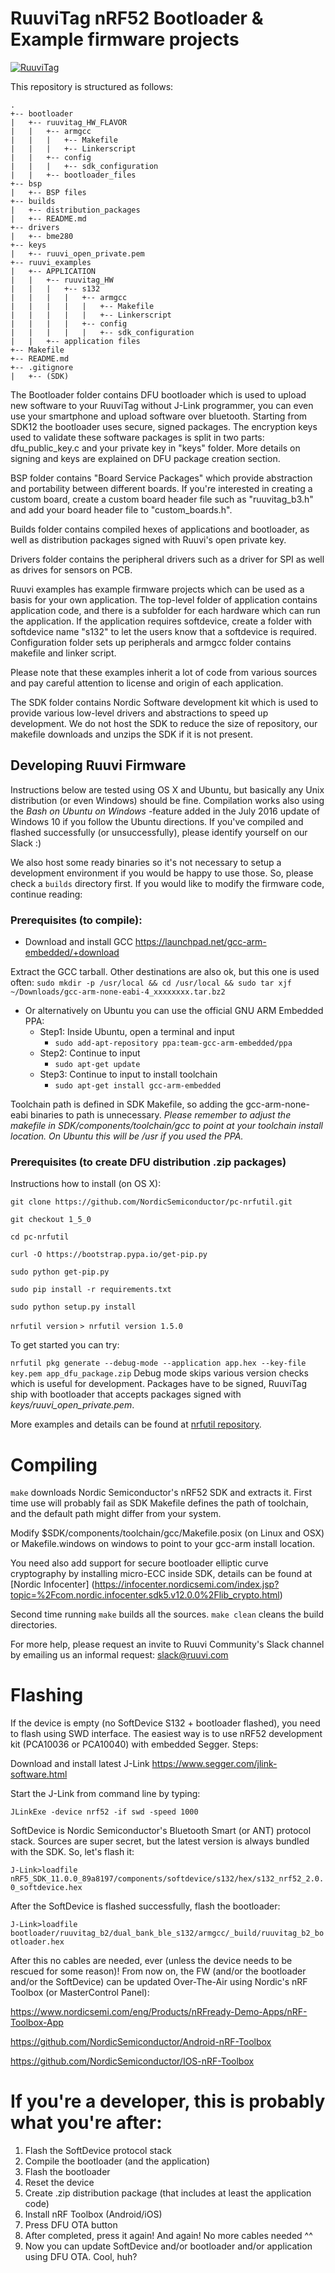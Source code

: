 # RuuviTag nRF52 Bootloader & Example firmware projects
[![RuuviTag](http://ruuvitag.com/assets/images/fb_ruuvitag.jpg)](http://ruuvitag.com)

This repository is structured as follows:

```
.
+-- bootloader
|   +-- ruuvitag_HW_FLAVOR
|   |   +-- armgcc
|   |   |   +-- Makefile
|   |   |   +-- Linkerscript
|   |   +-- config
|   |   |   +-- sdk_configuration
|   |   +-- bootloader_files
+-- bsp
|   +-- BSP files
+-- builds
|   +-- distribution_packages
|   +-- README.md
+-- drivers
|   +-- bme280
+-- keys
|   +-- ruuvi_open_private.pem
+-- ruuvi_examples
|   +-- APPLICATION
|   |   +-- ruuvitag_HW    
|   |   |   +-- s132
|   |   |   |   +-- armgcc
|   |   |   |   |   +-- Makefile
|   |   |   |   |   +-- Linkerscript
|   |   |   |   +-- config
|   |   |   |   |   +-- sdk_configuration
|   |   +-- application files
+-- Makefile
+-- README.md
+-- .gitignore
|   +-- (SDK)
```
The Bootloader folder contains DFU bootloader which is used to upload new software to your RuuviTag
without J-Link programmer, you can even use your smartphone and upload software over bluetooth.
Starting from SDK12 the bootloader uses secure, signed packages. The encryption keys used to validate these
software packages is split in two parts: dfu_public_key.c and your private key in "keys" folder.
More details on signing and keys are explained on DFU package creation section.

BSP folder contains "Board Service Packages" which provide abstraction and portability between different boards. If you're interested in creating a custom board, create a custom board header file such as "ruuvitag_b3.h" and add your board header file to "custom_boards.h".

Builds folder contains compiled hexes of applications and bootloader, as well as distribution packages signed with Ruuvi's open private key. 

Drivers folder contains the peripheral drivers such as a driver for SPI as well as drives for sensors on PCB. 

Ruuvi examples has example firmware projects which can be used as a basis for your own application. 
The top-level folder of application contains application code, and there is a subfolder for
each hardware which can run the application. If the application requires softdevice,
create a folder with softdevice name "s132" to let the users know that a softdevice is required.
Configuration folder sets up peripherals and armgcc folder contains makefile and linker script.

Please note that these examples inherit a lot of code from various sources and pay careful attention to 
license and origin of each application.

The SDK folder contains Nordic Software development kit which is used to provide various 
low-level drivers and abstractions to speed up development. We do not host the SDK to reduce the 
size of repository, our makefile downloads and unzips the SDK if it is not present. 

## Developing Ruuvi Firmware

Instructions below are tested using OS X and Ubuntu, but basically any Unix distribution (or even Windows) should be fine. Compilation works also using the *Bash on Ubuntu on Windows* -feature added in the July 2016 update of Windows 10 if you follow the Ubuntu directions. If you've compiled and flashed successfully (or unsuccessfully), please identify yourself on our Slack :)

We also host some ready binaries so it's not necessary to setup a development environment if you would be happy to use those. So, please check a `builds` directory first. If you would like to modify the firmware code, continue reading:

### Prerequisites (to compile):

* Download and install GCC https://launchpad.net/gcc-arm-embedded/+download

Extract the GCC tarball. Other destinations are also ok, but this one is used often:
`sudo mkdir -p /usr/local && cd /usr/local && sudo tar xjf ~/Downloads/gcc-arm-none-eabi-4_xxxxxxxx.tar.bz2`

* Or alternatively on Ubuntu you can use the official GNU ARM Embedded PPA:
  * Step1: Inside Ubuntu, open a terminal and input
    * `sudo add-apt-repository ppa:team-gcc-arm-embedded/ppa`
  * Step2: Continue to input
    * `sudo apt-get update`
  * Step3: Continue to input to install toolchain
    * `sudo apt-get install gcc-arm-embedded`

Toolchain path is defined in SDK Makefile, so adding the gcc-arm-none-eabi binaries to path is unnecessary.
*Please remember to adjust the makefile in SDK/components/toolchain/gcc to point at your toolchain install location. On Ubuntu this will be /usr if you used the PPA.* 

### Prerequisites (to create DFU distribution .zip packages)

Instructions how to install (on OS X):

`git clone https://github.com/NordicSemiconductor/pc-nrfutil.git`

`git checkout 1_5_0`

`cd pc-nrfutil`

`curl -O https://bootstrap.pypa.io/get-pip.py`

`sudo python get-pip.py`

`sudo pip install -r requirements.txt`

`sudo python setup.py install`

`nrfutil version`
`> nrfutil version 1.5.0`

To get started you can try:

`nrfutil pkg generate --debug-mode --application app.hex --key-file key.pem app_dfu_package.zip`
Debug mode skips various version checks which is useful for development. Packages have to be signed,
RuuviTag ship with bootloader that accepts packages signed with _keys/ruuvi\_open\_private.pem_.

More examples and details can be found at [nrfutil repository](https://github.com/NordicSemiconductor/pc-nrfutil).

# Compiling

`make` downloads Nordic Semiconductor's nRF52 SDK and extracts it. First time use will probably fail as SDK Makefile defines the path of toolchain, and the default path might differ from your system. 

Modify $SDK/components/toolchain/gcc/Makefile.posix (on Linux and OSX) or Makefile.windows on windows
to point to your gcc-arm install location. 

You need also add support for secure bootloader elliptic curve cryptography by installing micro-ECC inside
SDK, details can be found at [Nordic Infocenter] (https://infocenter.nordicsemi.com/index.jsp?topic=%2Fcom.nordic.infocenter.sdk5.v12.0.0%2Flib_crypto.html)

Second time running `make` builds all the sources. 
`make clean` cleans the build directories.

For more help, please request an invite to Ruuvi Community's Slack channel by emailing us an informal request: slack@ruuvi.com

# Flashing

If the device is empty (no SoftDevice S132 + bootloader flashed), you need to flash using SWD interface. The easiest way is to use nRF52 development kit (PCA10036 or PCA10040) with embedded Segger. Steps:

Download and install latest J-Link https://www.segger.com/jlink-software.html

Start the J-Link from command line by typing:

`JLinkExe -device nrf52 -if swd -speed 1000`

SoftDevice is Nordic Semiconductor's Bluetooth Smart (or ANT) protocol stack. Sources are super secret, but the latest version is always bundled with the SDK. So, let's flash it:

`J-Link>loadfile nRF5_SDK_11.0.0_89a8197/components/softdevice/s132/hex/s132_nrf52_2.0.0_softdevice.hex`

After the SoftDevice is flashed successfully, flash the bootloader:

`J-Link>loadfile bootloader/ruuvitag_b2/dual_bank_ble_s132/armgcc/_build/ruuvitag_b2_bootloader.hex`

After this no cables are needed, ever (unless the device needs to be rescued for some reason)! From now on, the FW (and/or the bootloader and/or the SoftDevice) can be updated Over-The-Air using Nordic's nRF Toolbox (or MasterControl Panel):

https://www.nordicsemi.com/eng/Products/nRFready-Demo-Apps/nRF-Toolbox-App

https://github.com/NordicSemiconductor/Android-nRF-Toolbox

https://github.com/NordicSemiconductor/IOS-nRF-Toolbox

# If you're a developer, this is probably what you're after:

1. Flash the SoftDevice protocol stack
2. Compile the bootloader (and the application)
3. Flash the bootloader
4. Reset the device
5. Create .zip distribution package (that includes at least the application code)
6. Install nRF Toolbox (Android/iOS)
7. Press DFU OTA button
8. After completed, press it again! And again! No more cables needed ^^
9. Now you can update SoftDevice and/or bootloader and/or application using DFU OTA. Cool, huh?
